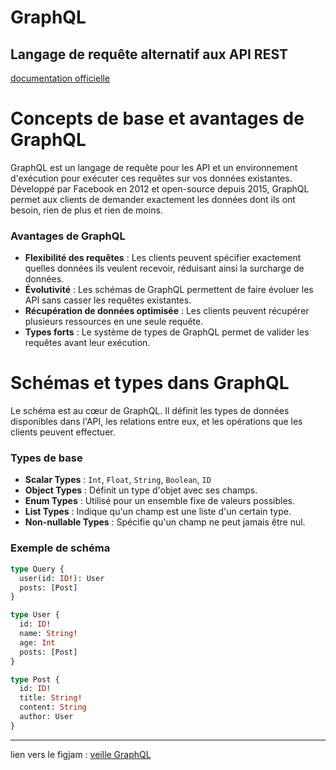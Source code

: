 
# GraphQL

## Langage de requête alternatif aux API REST

[documentation officielle](https://graphql.org)

# Concepts de base et avantages de GraphQL

GraphQL est un langage de requête pour les API et un environnement d'exécution pour exécuter ces requêtes sur vos données existantes. Développé par Facebook en 2012 et open-source depuis 2015, GraphQL permet aux clients de demander exactement les données dont ils ont besoin, rien de plus et rien de moins.

### Avantages de GraphQL

- **Flexibilité des requêtes** : Les clients peuvent spécifier exactement quelles données ils veulent recevoir, réduisant ainsi la surcharge de données.
- **Évolutivité** : Les schémas de GraphQL permettent de faire évoluer les API sans casser les requêtes existantes.
- **Récupération de données optimisée** : Les clients peuvent récupérer plusieurs ressources en une seule requête.
- **Types forts** : Le système de types de GraphQL permet de valider les requêtes avant leur exécution.

# Schémas et types dans GraphQL

Le schéma est au cœur de GraphQL. Il définit les types de données disponibles dans l'API, les relations entre eux, et les opérations que les clients peuvent effectuer.

### Types de base

- **Scalar Types** : `Int`, `Float`, `String`, `Boolean`, `ID`
- **Object Types** : Définit un type d'objet avec ses champs.
- **Enum Types** : Utilisé pour un ensemble fixe de valeurs possibles.
- **List Types** : Indique qu'un champ est une liste d'un certain type.
- **Non-nullable Types** : Spécifie qu'un champ ne peut jamais être nul.

### Exemple de schéma

```graphql
type Query {
  user(id: ID!): User
  posts: [Post]
}

type User {
  id: ID!
  name: String!
  age: Int
  posts: [Post]
}

type Post {
  id: ID!
  title: String!
  content: String
  author: User
}

```





----------

lien vers le figjam : [veille GraphQL](https://www.figma.com/board/TLVGpFIAWzaIyEB7VQqCwP/Veille-GraphQL?node-id=2-149&t=4vKE4oxVkVcw2aYa-0)

